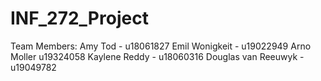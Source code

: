 # INF_272_Project

Team Members:
Amy Tod - u18061827
Emil Wonigkeit - u19022949
Arno Moller u19324058
Kaylene Reddy - u18060316
Douglas van Reeuwyk - u19049782
